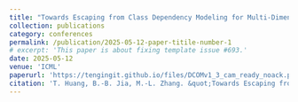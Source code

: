 ```yaml
---
title: "Towards Escaping from Class Dependency Modeling for Multi-Dimensional Classification"
collection: publications
category: conferences
permalink: /publication/2025-05-12-paper-titile-number-1
# excerpt: 'This paper is about fixing template issue #693.'
date: 2025-05-12
venue: 'ICML'
paperurl: 'https://tengingit.github.io/files/DCOMv1_3_cam_ready_noack.pdf'
citation: 'T. Huang, B.-B. Jia, M.-L. Zhang. &quot;Towards Escaping from Class Dependency Modeling for Multi-Dimensional Classification.&quot; In: <i>Proceedings of the 42nd International Conference on Machine Learning</i>, Vancouver, Canada, 2025.'
---
```



